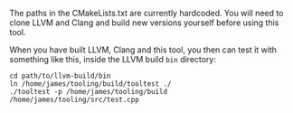 The paths in the CMakeLists.txt are currently hardcoded.  You will
need to clone LLVM and Clang and build new versions yourself before
using this tool.

When you have built LLVM, Clang and this tool, you then can test it
with something like this, inside the LLVM build `bin` directory:

```
cd path/to/llvm-build/bin
ln /home/james/tooling/build/tooltest ./
./tooltest -p /home/james/tooling/build /home/james/tooling/src/test.cpp
```
